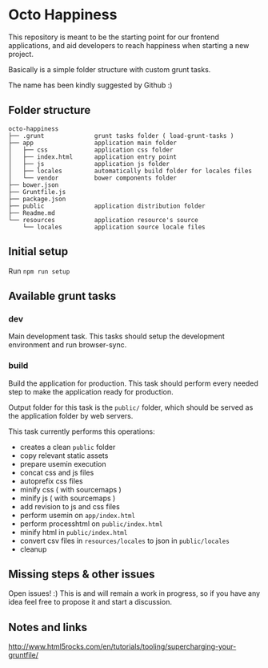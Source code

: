 
# Octo Happiness

This repository is meant to be the starting point for our frontend applications,
and aid developers to reach happiness when starting a new project.

Basically is a simple folder structure with custom grunt tasks.

The name has been kindly suggested by Github :)

## Folder structure

```
octo-happiness
├── .grunt              grunt tasks folder ( load-grunt-tasks )
├── app                 application main folder
│   ├── css             application css folder
│   ├── index.html      application entry point
│   ├── js              application js folder
│   ├── locales         automatically build folder for locales files
│   └── vendor          bower components folder
├── bower.json
├── Gruntfile.js
├── package.json
├── public              application distribution folder
├── Readme.md
└── resources           application resource's source
    └── locales         application source locale files
```

## Initial setup

Run `npm run setup`

## Available grunt tasks

### dev

Main development task. This tasks should setup the development environment and
run browser-sync.

### build

Build the application for production. This task should perform every needed step
to make the application ready for production.

Output folder for this task is the `public/` folder, which should be served as
the application folder by web servers.

This task currently performs this operations:

- creates a clean `public` folder
- copy relevant static assets
- prepare usemin execution
- concat css and js files
- autoprefix css files
- minify css ( with sourcemaps )
- minify js ( with sourcemaps )
- add revision to js and css files
- perform usemin on `app/index.html`
- perform processhtml on `public/index.html`
- minify html in `public/index.html`
- convert csv files in `resources/locales` to json in `public/locales`
- cleanup

## Missing steps & other issues

Open issues! :) This is and will remain a work in progress, so if you have any
idea feel free to propose it and start a discussion.

## Notes and links

http://www.html5rocks.com/en/tutorials/tooling/supercharging-your-gruntfile/
